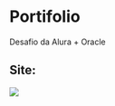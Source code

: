 # Portifolio
Desafio da Alura + Oracle

## Site:
<a href="https://wollace-buarque.github.io/Portifolio/" target="_blank"> <img src="https://github.com/Wollace-Buarque/Portifolio/blob/main/assets/images/page.gif?raw=true"></a>
